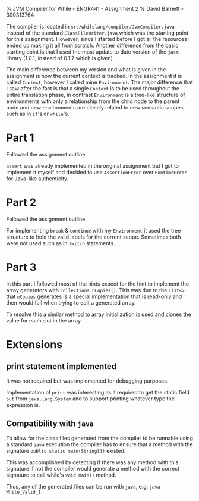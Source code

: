 % JVM Compiler for While - ENGR441 - Assignment 2
% David Barnett - 300313764

The compiler is located in `src/whilelang/compiler/JvmCompiler.java` instead of the
standard `ClassFileWriter.java` which was the starting point for this assignment.
However, since I started before I got all the resources I ended up making it all from
scratch. Another difference from the basic starting point is that I used the most update
to date version of the `jasm` library (1.0.1, instead of 0.1.7 which is given).

The main difference between my version and what is given in the assignment is how the
current context is tracked.
In the assignment it is called `Context`, however I called mine `Environment`.
The major difference that I saw after the fact is that a single `Context` is to be used
throughout the entire translation phase,
in contrast `Environment` is a tree-like structure of environments
with only a relationship from the child node to the parent node and new environments are
closely related to new semantic scopes, such as in `if`'s or `while`'s.

# Part 1

Followed the assignment outline.

`assert` was already implemented in the original assignment but I got to implement it
myself and decided to use `AssertionError` over `RuntimeError` for Java-like authenticity.

# Part 2

Followed the assignment outline.

For implementing `break` & `continue` with my `Environment` it used the tree structure
to hold the valid labels for the current scope. Sometimes both were not used such as in
`switch` statements.

# Part 3

In this part I followed most of the hints expect for the hint to implement
the array generators with `Collections.nCopies()`. This was due to
the `List<>` that `nCopies` generates is a special implementation that is
read-only and then would fail when trying to edit a generated array.

To resolve this a similar method to array initialization is used and clones
the value for each slot in the array.

# Extensions

## print statement implemented

It was not required but was implemented for debugging purposes.

Implementation of `print` was interesting as it required to get the static
field `out` from `java.lang.System` and to support printing whatever type the expression
is.

## Compatibility with `java`

To allow for the class files generated from the compiler to be runnable using
a standard `java` execution the compiler has to ensure that a method with
the signature `public static main(String[])` existed.

This was accomplished by detecting if there was any method with this signature if not
the compiler would generate a method with the correct signature to call while's `void main()`
method.

Thus, any of the generated files can be run with `java`, e.g. `java While_Valid_1`
